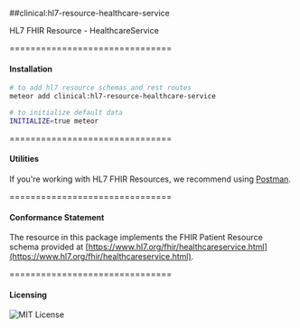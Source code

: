 ##clinical:hl7-resource-healthcare-service

HL7 FHIR Resource - HealthcareService

===============================
#### Installation  

````bash
# to add hl7 resource schemas and rest routes
meteor add clinical:hl7-resource-healthcare-service

# to initialize default data
INITIALIZE=true meteor
````

===============================
#### Utilities  

If you're working with HL7 FHIR Resources, we recommend using [Postman](https://chrome.google.com/webstore/detail/postman/fhbjgbiflinjbdggehcddcbncdddomop?hl=en).

===============================
#### Conformance Statement  

The resource in this package implements the FHIR Patient Resource schema provided at  [https://www.hl7.org/fhir/healthcareservice.html](https://www.hl7.org/fhir/healthcareservice.html).  

===============================
#### Licensing  

![MIT License](https://img.shields.io/badge/license-MIT-blue.svg)
